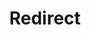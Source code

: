 ﻿---
layout: src/layouts/Redirect.astro
title: Redirect
redirect: https://octopus.com/docs/packaging-applications/build-servers/bitbucket-pipelines
pubDate:  2023-01-01
navSearch: false
navSitemap: false
navMenu: false
---
